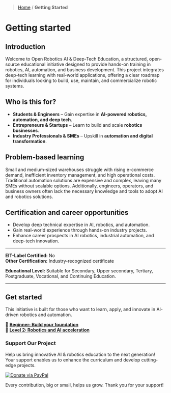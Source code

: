 > [Home](index.md) / **Getting Started**
# Getting started

## Introduction
Welcome to Open Robotics AI & Deep-Tech Education, a structured, open-source educational initiative designed to provide hands-on training in robotics, AI, automation, and business development. This project integrates deep-tech learning with real-world applications, offering a clear roadmap for individuals looking to build, use, maintain, and commercialize robotic systems.

## Who is this for?
- **Students & Engineers** – Gain expertise in **AI-powered robotics, automation, and deep tech**.
- **Entrepreneurs & Startups** – Learn to build and scale **robotics businesses**.
- **Industry Professionals & SMEs** – Upskill in **automation and digital transformation**.

## Problem-based learning  
Small and medium-sized warehouses struggle with rising e-commerce demand, inefficient inventory management, and high operational costs. Traditional automation solutions are expensive and complex, leaving many SMEs without scalable options. Additionally, engineers, operators, and business owners often lack the necessary knowledge and tools to adopt AI and robotics solutions.  
  
## Certification and career opportunities
- Develop deep technical expertise in AI, robotics, and automation.
- Gain real-world experience through hands-on industry projects.
- Enhance career prospects in AI robotics, industrial automation, and deep-tech innovation.

---

**EIT-Label Certified:** No  
**Other Certification:** Industry-recognized certificate  

**Educational Level:** Suitable for Secondary, Upper secondary, Tertiary, Postgraduate, Vocational, and Continuing Education.

---

## Get started
This initiative is built for those who want to learn, apply, and innovate in AI-driven robotics and automation.

📖 **[Beginner: Build your foundation](Beginner/index.md)**  
🚀 **[Level 2: Robotics and AI acceleration](../L2_Acceleration)**  

### Support Our Project
Help us bring innovative AI & robotics education to the next generation! Your support enables us to enhance the curriculum and develop cutting-edge projects.

[![Donate via PayPal](https://img.shields.io/badge/Donate-PayPal-blue.svg)](https://www.paypal.com/paypalme/BotshareAI)

Every contribution, big or small, helps us grow. Thank you for your support!
